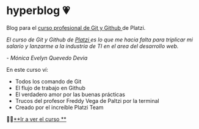 # hyperblog 💗
Blog para el  [curso profesional de Git y Github ](http://https://platzi.com/clases/1557-git-github "curso profesional de Github")de Platzi.


*El curso de Git y Github de [Platzi ](http://https://platzi.com/clases/1557-git-github/19977-readmemd-es-una-excelente-practica/ "Platzi ") es lo que me hacia falta para triplicar mi salario y lanzarme a la industria de TI en el area del desarrollo web.*

*- Mónica Evelyn Quevedo Devia*

En este curso ví:

* Todos los comando de Git
* El flujo de trabajo en Github
* El verdadero amor por las buenas prácticas
* Trucos del profesor Freddy Vega de Paltzi por la terminal
* Creado por el increíble Platzi Team

 💁🏽[**Ir a ver el curso **](http://https://platzi.com/clases/1557-git-github "Ir a ver el curso ")
